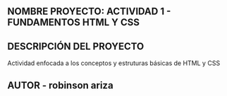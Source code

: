 ## NOMBRE PROYECTO: ACTIVIDAD 1 - FUNDAMENTOS HTML Y CSS

## DESCRIPCIÓN DEL PROYECTO

Actividad enfocada a los conceptos y estruturas básicas de HTML y CSS

## AUTOR - robinson ariza
